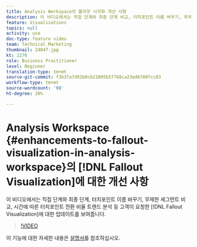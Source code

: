 ```yaml
---
title: Analysis Workspace의 폴아웃 시각화 개선 사항
description: 이 비디오에서는 직접 단계와 최종 단계 비교, 터치포인트 이름 바꾸기, 무제한 세그먼트 비교, 시간에 따른 트렌드 터치포인트 전환 비율 등 고객의 요청에 따라 폴아웃 시각화 기능이 업데이트되었습니다.
feature: Visualizations
topics: null
activity: use
doc-type: feature video
team: Technical Marketing
thumbnail: 24047.jpg
kt: 2276
role: Business Practitioner
level: Beginner
translation-type: tm+mt
source-git-commit: f3b3fa7d91b0cb21005b57768ca23ed6700fcc03
workflow-type: tm+mt
source-wordcount: '98'
ht-degree: 20%

---
```



# Analysis Workspace {#enhancements-to-fallout-visualization-in-analysis-workspace}의 [!DNL Fallout Visualization]에 대한 개선 사항

이 비디오에서는 직접 단계와 최종 단계, 터치포인트 이름 바꾸기, 무제한 세그먼트 비교, 시간에 따른 터치포인트 전환 비율 트렌드 분석 등 고객이 요청한 [!DNL Fallout Visualization]에 대한 업데이트를 보여줍니다.

>[!VIDEO](https://video.tv.adobe.com/v/24047/?quality=12)

이 기능에 대한 자세한 내용은 [설명서](https://marketing.adobe.com/resources/help/ko_KR/analytics/analysis-workspace/fallout_flow.html)를 참조하십시오.
